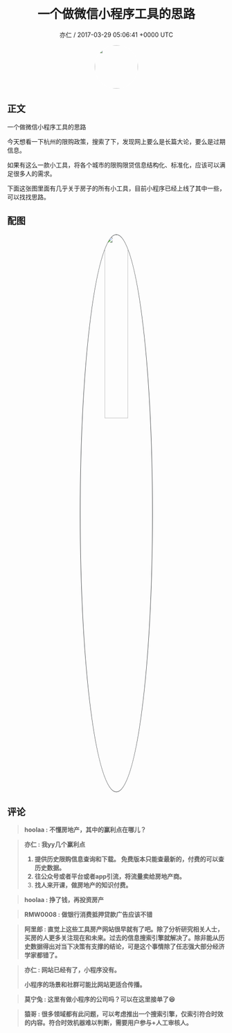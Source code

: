 <h1 align="center">一个做微信小程序工具的思路 </h1>
<p align="center">
    <a>亦仁 / 2017-03-29 05:06:41 &#43;0000 UTC</a>
</p>

<div align="center">
    <img src="https://images.zsxq.com/Fn3NQqCN8nuGF86yZPXSbEsl0mb3?e=1590940799&amp;token=kIxbL07-8jAj8w1n4s9zv64FuZZNEATmlU_Vm6zD:pfbNc8W3hS0oYG_hyXXh_rHMHuc=" width="100" height="100" style="border:1px solid;border-radius:50%; color:#ffffff"/>
</div>

## 正文

<div>
一个做微信小程序工具的思路 

今天想看一下杭州的限购政策，搜索了下，发现网上要么是长篇大论，要么是过期信息。 

如果有这么一款小工具，将各个城市的限购限贷信息结构化、标准化，应该可以满足很多人的需求。 

下面这张图里面有几乎关于房子的所有小工具，目前小程序已经上线了其中一些，可以找找思路。
</div>

## 配图
<div class="image" align="center">

<img src="https://images.zsxq.com/FsfqHrTWgb_hgj3M6PM3-p5W6VvS?imageMogr2/auto-orient/thumbnail/800x/format/jpg/blur/1x0/quality/75&amp;e=1590940799&amp;token=kIxbL07-8jAj8w1n4s9zv64FuZZNEATmlU_Vm6zD:3lQuvYXrvtiCX928UxKvoBt4FyQ=" width="33%" height="33%" style="border:1px solid;border-radius:50%; color:#3c3f41"/>

</div>

## 评论

<div align="left">
<div>

<blockquote >
<span> <strong>hoolaa : 不懂房地产，其中的赢利点在哪儿？ </strong></span>
</blockquote>

<blockquote >
<span> <strong>亦仁 : 我yy几个赢利点

1. 提供历史限购信息查询和下载。 免费版本只能查最新的，付费的可以查历史数据。
2. 往公众号或者平台或者app引流，将流量卖给房地产商。
3. 找人来开课，做房地产的知识付费。 </strong></span>
</blockquote>

<blockquote >
<span> <strong>hoolaa : 挣了钱，再投资房产 </strong></span>
</blockquote>

<blockquote >
<span> <strong>RMW0008 : 做银行消费抵押贷款广告应该不错 </strong></span>
</blockquote>

<blockquote >
<span> <strong>阿里郎 : 直觉上这些工具房产网站很早就有了吧。除了分析研究相关人士，买房的人更多关注现在和未来。过去的信息搜索引擎就解决了。除非能从历史数据得出对当下决策有支撑的结论，可是这个事情除了任志强大部分经济学家都错了。 </strong></span>
</blockquote>

<blockquote >
<span> <strong>亦仁 : 网站已经有了，小程序没有。 

小程序的场景和社群可能比网站更适合传播。 </strong></span>
</blockquote>

<blockquote >
<span> <strong>莫宁兔 : 这里有做小程序的公司吗？可以在这里接单了😆 </strong></span>
</blockquote>

<blockquote >
<span> <strong>猿哥 : 很多领域都有此问题，可以考虑推出一个搜索引擎，仅索引符合时效的内容。符合时效机器难以判断，需要用户参与&#43;人工审核人。 </strong></span>
</blockquote>

</div>
</div>